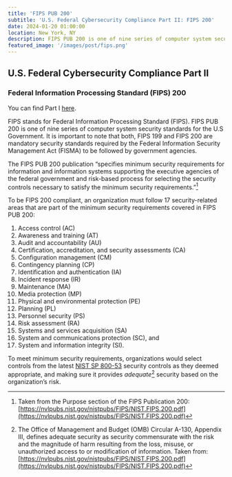 ```yaml
---
title: 'FIPS PUB 200'
subtitle: 'U.S. Federal Cybersecurity Compliance Part II: FIPS 200'
date: 2024-01-20 01:00:00
location: New York, NY
description: FIPS PUB 200 is one of nine series of computer system security standards for the U.S Government. It is important to note that both, FIPS 199 and FIPS 200 are mandatory security standards required by FISMA.
featured_image: '/images/post/fips.png'
---
```


## U.S. Federal Cybersecurity Compliance Part II
### Federal Information Processing Standard (FIPS) 200

You can find Part I [here](/blog/usfederal-cybersecurity-compliance/).

FIPS stands for Federal Information Processing Standard (FIPS). FIPS PUB 200 is one of nine series of computer system security standards for the U.S Government. It is important to note that both, FIPS 199 and FIPS 200 are mandatory security standards required by the Federal Information Security Management Act (FISMA) to be followed by government agencies.

The FIPS PUB 200 publication “specifies minimum security requirements for information and information systems supporting the executive agencies of the federal government and risk-based process for selecting the security controls necessary to satisfy the minimum security requirements.”[^1] 

To be FIPS 200 compliant, an organization must follow 17 security-related areas that are part of the minimum security requirements covered in FIPS PUB 200: 

1. Access control (AC)
2. Awareness and training (AT)
3. Audit and accountability (AU)
4. Certification, accreditation, and security assessments (CA)
5. Configuration management (CM)
6. Contingency planning (CP)
7. Identification and authentication (IA)
8. Incident response (IR)
9. Maintenance (MA)
10. Media protection (MP)
11. Physical and environmental protection (PE) 
12. Planning (PL)
13. Personnel security (PS)
14. Risk assessment (RA)
15. Systems and services acquisition (SA)
16. System and communications protection (SC), and 
17. System and information integrity (SI).

To meet minimum security requirements, organizations would select controls from the latest [NIST SP 800-53](https://csrc.nist.gov/publications/detail/sp/800-53/rev-5/final) security controls as they deemed appropriate, and making sure it provides _adequate_[^2] security based on the organization’s risk.


[^1]: Taken from the Purpose section of the FIPS Publication 200: [https://nvlpubs.nist.gov/nistpubs/FIPS/NIST.FIPS.200.pdf](https://nvlpubs.nist.gov/nistpubs/FIPS/NIST.FIPS.200.pdf)
[^2]: The Office of Management and Budget (OMB) Circular A-130, Appendix III, defines adequate security as security commensurate with the risk and the magnitude of harm resulting from the loss, misuse, or unauthorized access to or modification of information. Taken from: [https://nvlpubs.nist.gov/nistpubs/FIPS/NIST.FIPS.200.pdf](https://nvlpubs.nist.gov/nistpubs/FIPS/NIST.FIPS.200.pdf)